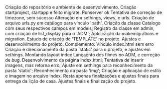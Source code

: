 Criação do repositório e ambiente de desenvolvimento.
Criação startproject, startapp e feito migrate. Runserver ok
Tentativa de correção de timezone, sem sucesso
Alteração em sethings, views, e urls. Criação de arquivo urls.py em catálogo para vínculo 'path'.
Criação da classe Catalogo com seus respectivos campos em models; Registro da classe em admin, com criação de list_display para o 'ADM'; Aplcicação da makemigrations e migration.
Estudo de criação de 'TEMPLATE' no projeto. Ajustes e desenvolvimento do projeto. Complemento: Vínculo index.html sem erro
Criação e direcionamento da pasta 'static' para o projeto, e ajustes em sethings. Montando layout index
Lançaento dos filmes no ADM, e correção de bug.
Desenvolvimento da página index.html; Tentativa de inserir imagens, mas retorna erro;
Ajuste em sethings para reconhecimento da pasta 'static'; Reconhecimento da pasta 'img'; Criação e aplicação de estilo e imagem no arquivo index. Resta apenas finalizações e ajustes finais para entrega da lição de casa.
Ajustes finais e finalização do projeto.